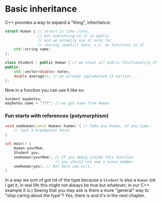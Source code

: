 # Basic inheritance
C++ provides a way to expand a "thing", inheritance:
```cpp
struct Human { // struct is like class,
               // but everything in it is public
               // and we normally use it only for
               // storing (public) data; i.e. no functions in it.
    std::string name;
};

class Student : public Human { // we steal all public functionality of Human
public:
    std::vector<double> notes;
    double average(); // we already implemented it earlier...
};
```
Now in a function you can use it like so:
```cpp
Sutdent maybeYou;
maybeYou.name = "???"; // we got name from Human
```

### Fun starts with references (polymorphism)
```cpp
void seeHuman(const Human& human) { // Take any human, of any type...
    // (put a breakpoint here)
}

int main() {
    Human yourMom;
    Student you;
    seeHuman(yourMom); // If you debug inside this function
                       // you should not see a notes member
    seeHuman(you); // But here you will.
}
```
In a way we sort of got rid of the type because a `Student` is also a `Human` (ok I get it, in real life this might not always be true but whatever; in our C++ example it is.)
Seeing that you may ask is there a more "general" way to "stop caring about the type"?
Yes, there is and it's in the next chapter.
